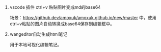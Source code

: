 1. vscode 插件 ctrl+v 粘贴图片变成md的base64

    场景：https://github.dev/amoxuk/amoxuk.github.io/new/master 中，使用ctrl+v粘贴的图片自动转换成base64保存到编辑框中。

2. wangeditor自动生成html笔记

    用于本地可视化编辑笔记。